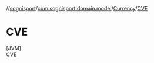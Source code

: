 //[sognisport](../../../../index.md)/[com.sognisport.domain.model](../../index.md)/[Currency](../index.md)/[CVE](index.md)

# CVE

[JVM]\
[CVE](index.md)
